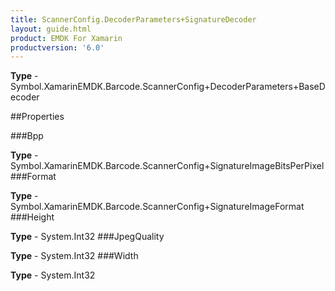 ```yaml
---
title: ScannerConfig.DecoderParameters+SignatureDecoder
layout: guide.html
product: EMDK For Xamarin 
productversion: '6.0' 
---
```


    

**Type** - Symbol.XamarinEMDK.Barcode.ScannerConfig+DecoderParameters+BaseDecoder

##Properties

###Bpp

        

**Type** - Symbol.XamarinEMDK.Barcode.ScannerConfig+SignatureImageBitsPerPixel
###Format

        

**Type** - Symbol.XamarinEMDK.Barcode.ScannerConfig+SignatureImageFormat
###Height

        

**Type** - System.Int32
###JpegQuality

        

**Type** - System.Int32
###Width

        

**Type** - System.Int32
